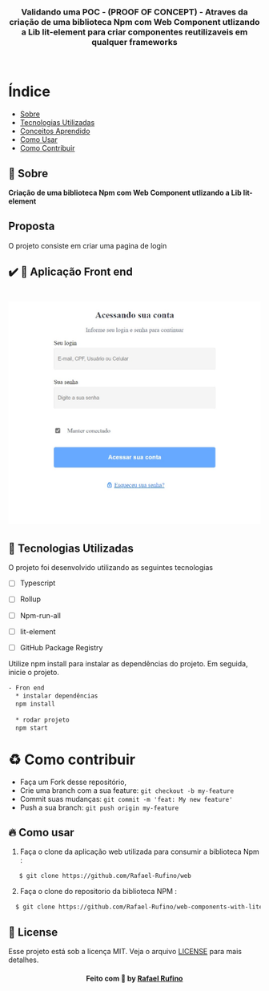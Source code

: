 
<h3 align="center">
    <br><br>
    <b>Validando uma POC - (PROOF OF CONCEPT) - Atraves da criação de uma biblioteca Npm com Web Component utlizando a Lib lit-element para criar componentes reutilizaveis em qualquer frameworks</b>  
    <br>
</h3>
<br>

# Índice

- [Sobre](#sobre)
- [Tecnologias Utilizadas](#tecnologias-utilizadas)
- [Conceitos Aprendido](#conceito-aprendido)
- [Como Usar](#como-usar)
- [Como Contribuir](#como-contribuir)


## :bookmark: Sobre
<strong>Criação de uma biblioteca Npm com Web Component utlizando a Lib lit-element</strong> 

## Proposta

O projeto consiste em criar uma pagina de login

## :heavy_check_mark: :iphone: Aplicação Front end

<h1 align="center">
    <img alt="home" src="./.github/login.jpeg" width="900px">
</h1>

<a id="tecnologias-utilizadas"></a>

## :rocket: Tecnologias Utilizadas

O projeto foi desenvolvido utilizando as seguintes tecnologias

- [ ] Typescript
- [ ] Rollup
- [ ] Npm-run-all
- [ ] lit-element
- [ ] GitHub Package Registry


<p> Utilize npm install para instalar as dependências do projeto. Em seguida, inicie o projeto.</p>

```
- Fron end
  * instalar dependências
  npm install

  * rodar projeto
  npm start

```
<a id="como-contribuir"></a>


# :recycle: Como contribuir

- Faça um Fork desse repositório,
- Crie uma branch com a sua feature: `git checkout -b my-feature`
- Commit suas mudanças: `git commit -m 'feat: My new feature'`
- Push a sua branch: `git push origin my-feature`

<a id="como-usar"></a>

 ## :fire: Como usar

1. Faça o clone da aplicação web utilizada para consumir a biblioteca Npm  :
 ```sh
    $ git clone https://github.com/Rafael-Rufino/web
 ```


2. Faça o clone do repositorio da biblioteca NPM :
```sh
  $ git clone https://github.com/Rafael-Rufino/web-components-with-litelement-publish-in-npm
```
## :memo: License

Esse projeto está sob a licença MIT. Veja o arquivo [LICENSE](LICENSE.md) para mais detalhes.


<h4 align="center">
    Feito com 💜 by <a href="https://portfolio-rafael-rufino.vercel.app/" target="_blank">Rafael Rufino</a>
</h4>
